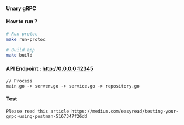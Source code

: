 #### Unary gRPC

#### How to run ?
```bash
# Run protoc
make run-protoc

# Build app
make build
```


#### API Endpoint : http://0.0.0.0:12345
```
// Process
main.go -> server.go -> service.go -> repository.go
```

#### Test
```
Please read this article https://medium.com/easyread/testing-your-grpc-using-postman-5167347f26dd
```
